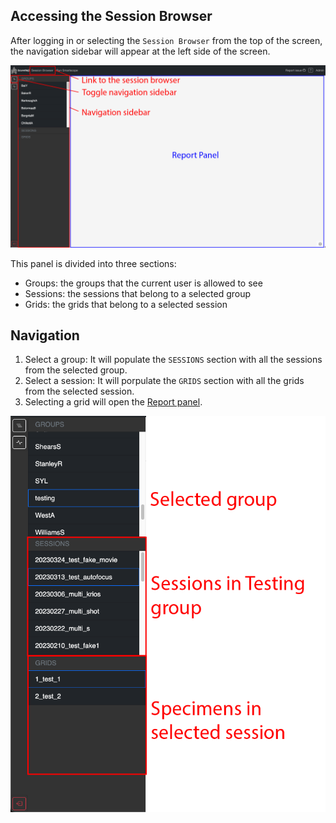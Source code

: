 ## Accessing the Session Browser

After logging in or selecting the `Session Browser` from the top of the screen, the navigation sidebar will appear at the left side of the screen. 

![](assets/browser.png)

This panel is divided into three sections:

*	Groups: the groups that the current user is allowed to see
*	Sessions: the sessions that belong to a selected group
*	Grids: the grids that belong to a selected session

## Navigation

1. Select a group: It will populate the `SESSIONS` section with all the sessions from the selected group.
2. Select a session: It will porpulate the `GRIDS` section with all the grids from the selected session.
3. Selecting a grid will open the [Report panel]().

![](assets/navigation-sidebar.png)

<!-- # Report Panel

The report panel contains most of the information for a selected grid.

*	Grid name
*	Grid status -> The last update time for a grid, if it has started or completed imaging.
*	Grid quality -> A togglable identifier that will change the text color in the side panel based on the quality of the grid.
*	Grid notes -> Text notes visible and modifiable by all users with session access.
*	Session Statistics -> The number of holes that are in the queue to be acquired and the number of holes that have been acquired.
*	Grid Details -> Parameters that were chosen during session set up. These can be changed for individual grids using this menu. Grid details can only be changed for grids that have not begun imaging. Grids that are currently being imaged will not be affected by these changes. 
*	Show Legend -> A guide to the automatic and manual labels assigned to squares and holes.
*	Grid images -> Atlas, square, and hole images.

## Report Panel Navigation

When selecting a specific grid, the report screen will show the grid name and any saved notes. These notes are visible and modifiable by anyone with access to the screening session. At the top right of the report panel are the grid quality buttons, and four collapsible menus.

### Collapsible Menus

There are four collapsible menus at the top of the report panel that provide different information for the grid.

*  Go To
    *  Curate Micrographs
    *  View Logs -> Quick link to the Session Information page for the grid

* Show Stats
   *  Holes in Queue -> Number of holes remaining in queue for the grid
   *  Holes Acquired -> Number of holes imaged on the grid
   *  Holes per Hour -> Average rate of imaged
   *  Holes in the Last Hour -> Number of holes imaged in the last hour

*  Grid Details
   *  Information on the collection parameters. These can be changed on the fly for grids that have not yet begun imaging

*  Show Legend
    *  Guide to color coding of squares and holes in the atlas and square images. Show Legend also contains a toggle for the number and square overlay on the atlas image.


### Atlas Image

The grid atlas appears on the left of the report panel with a 100 um scale bar in the bottom left of the image. When an atlas is taken, the square finder will automatically identify and classify grid squares. The classification system is visually represented by colored outlines.
*	Good -> blue
*	Bad -> red
*	Cracked/Broken -> purple
*	Contaminated -> teal
*	Fractioned -> cyan
*	Dry -> violet
*	In Queue -> orange
*	Currently Imaging -> Yellow
*	Acquired -> Green

Squares that have not been imaged will only appear with a colored outline. Squares that have been partially or completely imaged will be be outlined and have a yellow or green overlay, depending on if they have been completely imaged or not.

The square finder overlay can be removed by deselecting the Lables option in the General Toggle section of the Legend menu.

Hovering over a square with the mouse will overlay it with the color of their quality identifier (a cracked square will be highlighted purple, etc.), and clicking a square will fill in the square. This marks a square as selected. Clicking the square again will deselect it. You can select multiple squares at once.
Clicking the Clear Selection button at the top of the atlas image will deselect all squares.

A user can change the quality of a grid square at any time first by selecting it, clicking on the Selection Actions button at the top of the atlas image, and selecting the correct quality option from the drop-down menu. Multiple squares can be selected and changed at once.

During a live session, a user can add squares to the queue by selecting unqueued squares, clicking the Selection Action button, and selecting Add to Queue from the drop-down menu. A user can also dequeue squares by selecting queued squares, and selecting Remove from Queue from the Selection Actions menu.

*In the event that the Add to/Remove from Queue option is grayed out, be sure that you do not have already queued/unqueued squares selected.*

The atlas image can be maximized on the screen by pressing the + button at the top right corner of the image.

### Square Image

The square image will appear on the bottom right of the report panel after selecting a square that has either completed imaging (green overlay) or is in the process of being imaged (orange overlay).
The automatically assigned square number will appear at the top of the square image. A 10 um scale bar appears in the bottom right of the image.

The hole finder will automatically identify grid holes. The classification system is similar to the one used for grid squares and is likewise visible by clicking the Show Legend button at the top right of the report panel. 
*	Good -> Blue
*	Contaminated -> Light Green
*	Empty hole -> Gold
*	Bad/Thick Ice -> Orange
*	Cracked -> Pink
*   Missed Target ->
*	In queue-> Yellow
*	Currently Imaging-> Orange
*	Acquired -> Dark Green

The hole finder overlay can be removed by deselecting the Lables option in the General Toggle section of the Legend menu.

Hovering over a hole will overlay it with the color of its quality identifier (e.g. a cracked square will be highlighted pink) and clicking a hole will fill it in with its quality identifier color. This marks a hole as selected. Clicking a hole again will deselect it. You can select multiple holes at once.

Clicking the Clear Selection button at the top of the square image will deselect all holes.

The Square image can be maximized on the screen by pressing the + button at the top right corner of the image.

### Queueing Holes

A user can change the quality of a grid hole at any time by selecting it, clicking on the Selection button at the top of the square image, and selecting the correct quality option from the drop down menu. Multiple holes can be selected and changed at once.

During a live session a user can add holes to the queue by selecting unqueued holes, clicking the Selection button, and seleting Add to Queue from the drop down menu. A user can also dequeue holes by selecting queued holes and selecting Remove from Queue from the Selection menu.

*In the event that the Add to/Remove from Queue option is grayed out, be sure that you do not have already queued/unqueued holes selected.*

Every hole in a square may be queued or unqueued without selection by clicking the Queue all holes or Cancel all holes options from the All Holes drop down menu at the top of the square image.

When using image shift settings during imaging, holes will be automatically grouped to maximize the number of good quality holes. The center hole of a group will be used for alignment relative to a reference image, and will be marked with a thick, solid outline in its qualifier color. Holes that will be imaged shifted to are marked by a dotted outline in their qualifier color.

SmartScope will not image holes that are marked as being contaminated, empty, having bad ice, or cracked, but will use the designated center hole to align the image shift template regardless of quality.

The Regroup BIS option in the All Holes drop down menu can be used to more efficiently group holes after manually marking undesirable targets. This option maximizes the number of holes that will be imaged with one image shift.

### Adding Targets

In the event that the hole identifier fails to automatically recognize targets, such as on a continuous carbon or multi-A grid, a user can manually add targets. 

Shift-clicking at any point on the square image will add a red plus. Clicking the Add Targets button at the top of the square image will turn the red plus to a blue circle, marking it a good hole. Clicking the Clear Targets button instead will remove all red plusses.

Once a target has been added, it can be interacted with like any other hole. To queue an added hole, select it and add it to queue like any other hole.

### Hole Image

When a hole is queued or has completed imaging, it will be randomly assigned an identification number. During imaging, SmartScope will image squares and holes in ascending order.

Once a hole has completed imaging, the quality identifier will turn green, and selecting it will open the hole image at the bottom of the report panel. The automatically assigned hole number will be visible at the top of the hole image.

In the case that SmartScope is imaging multiple holes with an image shift template, all hole images of the group will appear on the right side of the hole image. When hovering the mouse over a hole image panel, the corresponding hole in the image shift will be highlighted in the square image.

The hole image also includes the power spectrum on the right, and information about the .tif file below, including the Defocus, CTFfit, Astigmatism, and tilt angle. The raw file name for the frames is at the bottom of the hole image panel.

At the top left of the image is a Rate down menu, allowing users to classify the micrographs and the hole. The classification system is visible by clicking the Show Legend button at the top right of the report panel. 
*	Good -> Blue
*	Contaminated -> Light Green
*	Empty hole -> Gold
*	Bad/Thick Ice -> Orange
*	Cracked -> Pink
*   Missed Target ->
*	In queue-> Yellow
*	Currently Imaging-> Orange
*	Acquired -> Dark Green

Clicking the + at the top right of a hole image will open a pop-up window with a larger view of the hole image and the power spectrum. At the top of the window is the full name of the hole, including grid name, square number, and hole number. Below this title are buttons that will change the quality of the hole. The filename for the .tif file of the hole appears at the very bottom of the window. -->



